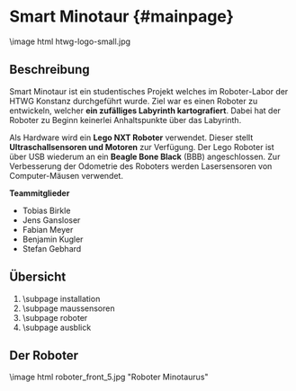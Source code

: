 Smart Minotaur {#mainpage}
===

\image html htwg-logo-small.jpg

## Beschreibung

Smart Minotaur ist ein studentisches Projekt welches im Roboter-Labor 
der HTWG Konstanz durchgeführt wurde. Ziel war es einen Roboter zu 
entwickeln, welcher __ein zufälliges Labyrinth kartografiert__. Dabei 
hat der Roboter zu Beginn keinerlei Anhaltspunkte über das Labyrinth.

Als Hardware wird ein __Lego NXT Roboter__ verwendet. Dieser stellt 
__Ultraschallsensoren und Motoren__ zur Verfügung. Der Lego Roboter ist über
USB wiederum an ein __Beagle Bone Black__ (BBB) angeschlossen. Zur
Verbesserung der Odometrie des Roboters werden Lasersensoren von 
Computer-Mäusen verwendet. 

__Teammitglieder__

* Tobias Birkle
* Jens Gansloser
* Fabian Meyer
* Benjamin Kugler
* Stefan Gebhard

## Übersicht

1. \subpage installation
2. \subpage maussensoren
3. \subpage roboter
4. \subpage ausblick

## Der Roboter

\image html roboter_front_5.jpg "Roboter Minotaurus"





